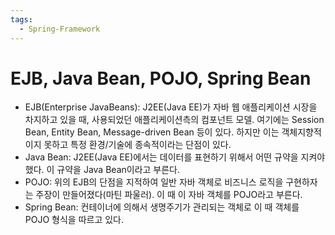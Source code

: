 ```yaml
---
tags:
  - Spring-Framework
---
```

# EJB, Java Bean, POJO, Spring Bean

- EJB(Enterprise JavaBeans): J2EE(Java EE)가 자바 웹 애플리케이션 시장을 차지하고 있을 때, 사용되었던 애플리케이션측의 컴포넌트 모델. 여기에는 Session Bean, Entity Bean, Message-driven Bean 등이 있다. 하지만 이는 객체지향적이지 못하고 특정 환경/기술에 종속적이라는 단점이 있다.
- Java Bean: J2EE(Java EE)에서는 데이터를 표현하기 위해서 어떤 규약을 지켜야했다. 이 규약을 Java Bean이라고 부른다.
- POJO: 위의 EJB의 단점을 지적하여 일반 자바 객체로 비즈니스 로직을 구현하자는 주장이 만들어졌다(마틴 파울러). 이 때 이 자바 객체를 POJO라고 부른다.
- Spring Bean: 컨테이너에 의해서 생명주기가 관리되는 객체로 이 때 객체를 POJO 형식을 따르고 있다.